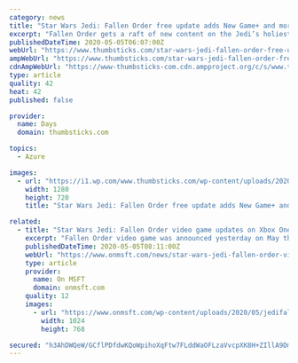 ```yaml
---
category: news
title: "Star Wars Jedi: Fallen Order free update adds New Game+ and more"
excerpt: "Fallen Order gets a raft of new content on the Jedi’s holiest day. Just in time for May the 4th, Respawn has added a few new features to last year’s hit Star Wars game. Respawn announced the surprise content drop yesterday with a blog post on the official EA website."
publishedDateTime: 2020-05-05T06:07:00Z
webUrl: "https://www.thumbsticks.com/star-wars-jedi-fallen-order-free-update-05052020/"
ampWebUrl: "https://www.thumbsticks.com/star-wars-jedi-fallen-order-free-update-05052020/amp/"
cdnAmpWebUrl: "https://www-thumbsticks-com.cdn.ampproject.org/c/s/www.thumbsticks.com/star-wars-jedi-fallen-order-free-update-05052020/amp/"
type: article
quality: 42
heat: 42
published: false

provider:
  name: Days
  domain: thumbsticks.com

topics:
  - Azure

images:
  - url: "https://i1.wp.com/www.thumbsticks.com/wp-content/uploads/2020/05/star-was-jedi-fallen-order-new-game-plus.jpg?fit=1280%2C720&#038;ssl=1"
    width: 1280
    height: 720
    title: "Star Wars Jedi: Fallen Order free update adds New Game+ and more"

related:
  - title: "Star Wars Jedi: Fallen Order video game updates on Xbox One consoles with new free content"
    excerpt: "Fallen Order video game was announced yesterday on May the 4th (aka Star Wars Day) and is now live for owners of the game on Microsoft’s Xbox One consoles"
    publishedDateTime: 2020-05-05T08:11:00Z
    webUrl: "https://www.onmsft.com/news/star-wars-jedi-fallen-order-video-game-updates-on-xbox-one-consoles-with-new-free-content"
    type: article
    provider:
      name: On MSFT
      domain: onmsft.com
    quality: 12
    images:
      - url: "https://www.onmsft.com/wp-content/uploads/2020/05/jedifallenorderupdate.jpg"
        width: 1024
        height: 768

secured: "h3AhDWQeW/GCflPDfdwKQoWpihoXqFtw7FLddWaOFLzaVvcpXK8H+ZIllA9DmENKe+WThOTK4qknNUQ8JP8gTp5SwdTofbW7YFmWJbuApYZuCSBl3NBre9QYnT2NkPScpDETz6cL77/Ny3WrP0quceGQgiQX6f3+mFD/gdM6/y1vupntwgo0Oxy3AzH2KmLkrG595PyWv6ft58gtWEhjRaR+p8YWzLwzGuxnzvJjcZNr2uuwfvVBPrOM7ZbKIVLNayUI5Omj047iMqDsrNLR9V7FG+XyXwUGirbJPAdOFBOwq91+hgnC7vybZkGD0QB2j30FzSqSgvX9Mq6xWXMV4uovwyiEyqPvzvzZO/WbbF0Qv7w54YDlt2QcXVh7O61J0+Yl4+dLkEe+ZNGhDFmclYHnxvBU0pXZSBYqNpbz/Cj16ITORewCFGpzlJlUFfhl5fimuQGG0Pz1H3+MhQwD85ck+Ae0Se/lKWClz+2u5Q4=;8WCnwzr1x+Hl8v4yGnlhow=="
---
```


